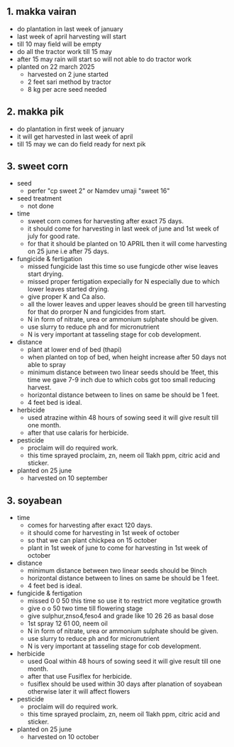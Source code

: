 ## 1. makka vairan
- do plantation in last week of january
- last week of april harvesting will start
- till 10 may field will be empty 
- do all the tractor work till 15 may
- after 15 may rain will start so will not able to do tractor work
- planted on 22 march 2025
    - harvested on 2 june started
    - 2 feet sari method by tractor
    - 8 kg per acre seed needed

## 2. makka pik
- do plantation in first week of january
- it will get harvested in last week of april
- till 15 may we can do field ready for next pik

## 3. sweet corn
- seed
    - perfer "cp sweet 2" or Namdev umaji "sweet 16"
- seed treatment
    - not done
- time
    - sweet corn comes for harvesting after exact 75 days.
    - it should come for harvesting in last week of june and 1st week of july for good rate.
    - for that it should be planted on 10 APRIL then it will come harvesting on 25 june i.e after 75 days.
- fungicide & fertigation
    - missed fungicide last this time so use fungicde other wise leaves start drying.
    - missed proper fertigation expecially for N especially due to which lower leaves started drying.
    - give proper K and Ca also.
    - all the lower leaves and upper leaves should be green till harvesting for that do prorper N and fungicides from start.
    - N in form of nitrate, urea or ammonium sulphate should be given.
    - use slurry to reduce ph and for micronutrient
    - N is very important at tasseling stage for cob development.
- distance
    - plant at lower end of bed (thapi)
    - when planted on top of bed, when height increase after 50 days not able to spray
    - minimum distance between two linear seeds should be 1feet, this time we gave 7-9 inch due to which cobs got too small reducing harvest.
    - horizontal distance between to lines on same be should be 1 feet.
    - 4 feet bed is ideal.
- herbicide
    - used atrazine within 48 hours of sowing seed it will give result till one month.
    - after that use calaris for herbicide.
- pesticide
    - proclaim will do required work.
    - this time sprayed proclaim, zn, neem oil 1lakh ppm, citric acid and sticker.
- planted on 25 june
    - harvested on 10 september

## 3. soyabean
- time
    - comes for harvesting after exact 120 days.
    - it should come for harvesting in 1st week of october
    - so that we can plant chickpea on 15 october
    - plant in 1st week of june to come for harvesting in 1st week of october
- distance
    - minimum distance between two linear seeds should be 9inch
    - horizontal distance between to lines on same be should be 1 feet.
    - 4 feet bed is ideal.
- fungicide & fertigation
    - missed 0 0 50 this time so use it to restrict more vegitatice growth
    - give o o 50 two time till flowering stage
    - give sulphur,znso4,feso4 and grade like 10 26 26 as basal dose
    - 1st spray 12 61 00, neem oil
    - N in form of nitrate, urea or ammonium sulphate should be given.
    - use slurry to reduce ph and for micronutrient
    - N is very important at tasseling stage for cob development.
- herbicide
    - used Goal within 48 hours of sowing seed it will give result till one month.
    - after that use Fusiflex for herbicide.
    - fusiflex should be used within 30 days after planation of soyabean otherwise later it will affect flowers
- pesticide
    - proclaim will do required work.
    - this time sprayed proclaim, zn, neem oil 1lakh ppm, citric acid and sticker.
- planted on 25 june
    - harvested on 10 october